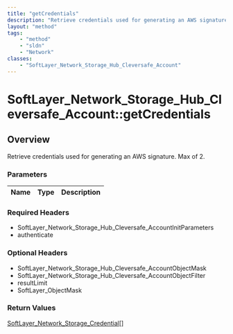 ```yaml
---
title: "getCredentials"
description: "Retrieve credentials used for generating an AWS signature. Max of 2."
layout: "method"
tags:
    - "method"
    - "sldn"
    - "Network"
classes:
    - "SoftLayer_Network_Storage_Hub_Cleversafe_Account"
---
```

# SoftLayer_Network_Storage_Hub_Cleversafe_Account::getCredentials
## Overview 
Retrieve credentials used for generating an AWS signature. Max of 2.

### Parameters 
|Name | Type | Description |
| --- | --- | --- |


### Required Headers
* SoftLayer_Network_Storage_Hub_Cleversafe_AccountInitParameters
* authenticate

### Optional Headers
* SoftLayer_Network_Storage_Hub_Cleversafe_AccountObjectMask
* SoftLayer_Network_Storage_Hub_Cleversafe_AccountObjectFilter
* resultLimit
* SoftLayer_ObjectMask

### Return Values
<a href='/reference/datatypes/SoftLayer_Network_Storage_Credential'>SoftLayer_Network_Storage_Credential[] </a>

